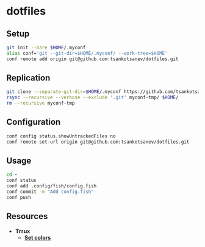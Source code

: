 # dotfiles

## Setup

```sh
git init --bare $HOME/.myconf
alias conf='git --git-dir=$HOME/.myconf/ --work-tree=$HOME'
conf remote add origin git@github.com:tsankotsanev/dotfiles.git
```

## Replication

```sh
git clone --separate-git-dir=$HOME/.myconf https://github.com/tsankotsanev/dotfiles.git myconf-tmp
rsync --recursive --verbose --exclude '.git' myconf-tmp/ $HOME/
rm --recursive myconf-tmp
```

## Configuration

```sh
conf config status.showUntrackedFiles no
conf remote set-url origin git@github.com:tsankotsanev/dotfiles.git
```

## Usage

```sh
cd ~
conf status
conf add .config/fish/config.fish
conf commit -m "Add config.fish"
conf push
```

## Resources

- **Tmux**
  - **[Set colors](https://gist.github.com/andersevenrud/015e61af2fd264371032763d4ed965b6)**

